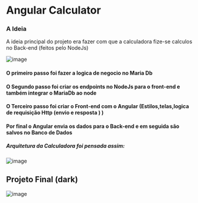 # Angular Calculator 

### A Ideia

A ideia principal do projeto era fazer com que a calculadora fize-se calculos no Back-end (feitos pelo NodeJs)

![image](https://user-images.githubusercontent.com/81401104/168928557-33a935f7-5f9a-47f9-b578-9c6fbb918eac.png)

#### O primeiro passo foi fazer a logica de negocio no Maria Db 

#### O Segundo passo foi criar os endpoints no NodeJs para o front-end e também integrar o MariaDb ao node

#### O Terceiro passo foi criar o Front-end com o Angular (Estilos,telas,logica de requisição Http (envio e resposta ) )

#### Por final o Angular envia os dados para o Back-end e em seguida são salvos no Banco de Dados 

##### Arquitetura da Calculadora foi pensada assim:
![image](https://user-images.githubusercontent.com/81401104/168929708-1c39b396-a892-4d0b-949e-7a9fb87d1241.png)

## Projeto Final (dark)

![image](https://user-images.githubusercontent.com/81401104/168384603-fcd1c0dd-8a8e-41c4-9f96-d0e8e01ce37c.png)

 
